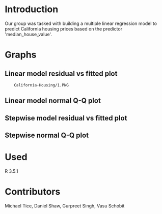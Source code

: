 # Introduction
Our group was tasked with building a multiple linear regression model to predict California housing prices based on the predictor 'median_house_value'.



# Graphs
## Linear model residual vs fitted plot

        California-Housing/1.PNG
      

## Linear model normal Q-Q plot

## Stepwise model residual vs fitted plot

## Stepwise normal Q-Q plot

# Used
R 3.5.1

# Contributors
Michael Tice, Daniel Shaw, Gurpreet Singh, Vasu Schobit
